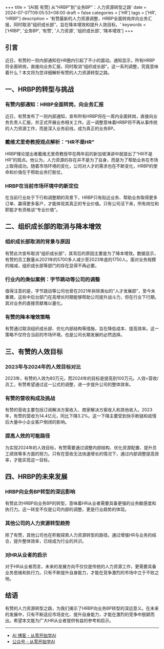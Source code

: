 +++
title = '[AI观 有赞] 从“HRBP”到“业务BP”：人力资源转型之路'
date = 2024-07-07T09:05:53+08:00
draft = false
categories = ['HR']
tags = ['HR', 'HRBP']
description = '有赞最新的人力资源调整，HRBP全面转岗并向业务汇报，同时取消“组织成长部”，旨在降本增效和提升人效目标。'
keywords = ['HRBP', '业务BP', '有赞', '人力资源', '组织成长部', '降本增效']
+++

## 引言
近日，有赞的一则内部通知在HR圈内引起了不小的震动。通知显示，所有HRBP将全面转岗，直接向业务汇报，同时取消“组织成长部”。这一系列调整，究竟意味着什么？本文将为您详细解析有赞的人力资源转型之路。

## 一、HRBP的转型与挑战

### 有赞内部通知：HRBP全面转岗，向业务汇报
近日，有赞发布了一则内部通知，宣布所有HRBP将在一周内全面转岗，直接向业务负责人汇报，并正式开展业务相关工作。这一调整意味着HRBP将不再从事传统的人力资源工作，而是深入业务前线，成为真正的业务BP。

### 戴维尤里奇教授观点解析：“HR不是HR”
HRBP理论提出者戴维尤里奇教授早在两年前的新加坡演讲中就提出了“HR不是HR”的观点。他认为，人力资源的存在并不是为了自身，而是为了帮助业务在市场上取得成功。随着市场环境的变化，公司对人才的需求也在不断变化，HRBP的使命和价值在于帮助业务打胜仗。

### HRBP在当前市场环境中的新定位
在当前行业处于下行和调整期的背景下，HRBP只有贴近业务、帮助业务取得更多订单、赢得更多客户，才能体现其真正的专业价值。只有公司活下来，所有岗位和职能才有资格谈“专业价值”。

## 二、组织成长部的取消与降本增效

### 组织成长部取消的背景与原因
有赞此次宣布取消“组织成长部”，其背后的原因主要是为了降本增效。数据显示，有赞的员工数量从2021年的5700多人减少至2023年底的1750人。面对业务规模的缩减，组织成长部等部门的存在显得不再必要。

### 行业内的类似案例：字节跳动等公司的调整
值得注意的是，字节跳动等公司也曾在2021年拆除类似的“人才发展部”，至今未重建。这些中后台部门在高增长时期能够帮助公司提升战斗力，但在行业下行期，其对业务的直接贡献难以量化。

### 有赞的降本增效策略
有赞通过取消组织成长部、优化内部结构等措施，旨在降低成本、提高效率。这一策略不仅符合当前的市场环境，也是公司长期发展的必然选择。

## 三、有赞的人效目标

### 2023年与2024年的人效目标对比
2023年，有赞的人效为80万元，而2024年的目标是提高到100万元。人效=营收/员工，有赞希望通过这一公式的调整，进一步提升公司的整体效率。

### 有赞的营收构成及挑战
有赞的营收主要包括订阅解决方案收入、商家解决方案收入和其他收入。2023年，有赞的营收为14.4亿元，同比下降3.2%。这一下降主要受到快手断链和疫情后大量中小企业客户倒闭的影响。

### 提高人效的可能路径
为实现2024年的人效目标，有赞需要通过调整内部结构、优化资源配置、提升员工绩效等多方面的努力。只有在营收无法快速增长的情况下，通过内部调整提高效率，才能实现这一目标。

## 四、HRBP的未来发展

### HRBP向业务BP转型的深远影响
有赞此次HRBP向业务BP的转型，意味着HR从业者需要具备更强的业务敏感度和执行力。这一转变不仅是公司内部的调整，更是行业趋势的体现。

### 其他公司的人力资源转型趋势
除了有赞，其他公司也在积极探索人力资源转型的路径。通过增强HR与业务的结合，提升整体效率，已经成为行业的共识。

### 对HR从业者的启示
对于HR从业者而言，未来的发展方向不仅仅是传统的人力资源工作，更需要具备业务思维和执行力。只有不断提升自身能力，才能在竞争激烈的市场中立于不败之地。

## 结语
有赞的人力资源转型之路，为我们揭示了HRBP向业务BP转型的深远意义。在未来的发展中，只有不断适应市场变化、提升自身能力，才能在激烈的竞争中脱颖而出。希望本文能为广大HR从业者提供有益的参考和启示。

---

- [AI 博客 - 从零开始学AI](https://ai-blog.aihub2022.top/zh/post/youzan-hrbp-to-business-bp-transformation/)
- [公众号 - 从零开始学AI](https://mp.weixin.qq.com/s?__biz=MzA3MDIyNTgzNA==&mid=2649977550&idx=1&sn=ce8d37d6aa3e2de57f06b142d474db96&chksm=86c7c80bb1b0411d871addb3d630341d8f3f713f2eea59ea17ac6d7fa800ae3e0617fd4578ca#rd)
<!-- - [CSDN - 从零开始学AI](...) -->
<!-- - [掘金 - 从零开始学AI](...) -->
<!-- - [知乎 - 从零开始学AI](...) -->
<!-- - [阿里云 - 从零开始学AI](...) -->
<!-- - [腾讯云 - 从零开始学AI](...) -->
